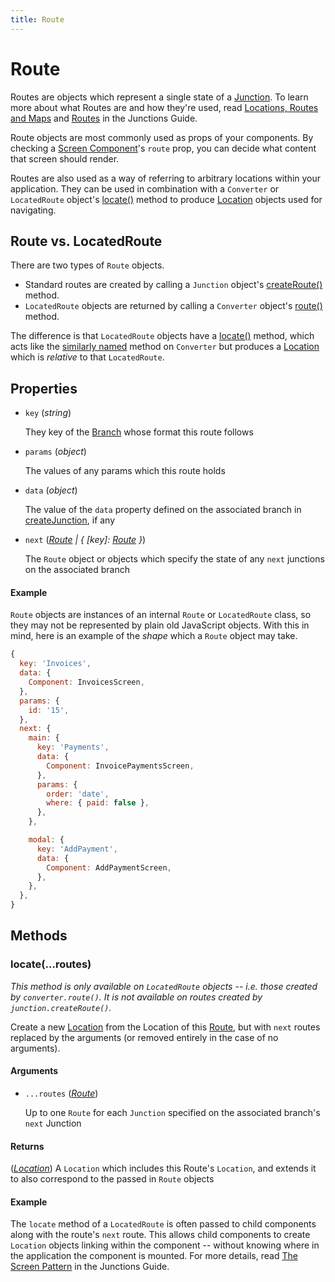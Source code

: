 ```yaml
---
title: Route
---
```


# Route

Routes are objects which represent a single state of a [Junction](Junction.md). To learn more about what Routes are and how they're used, read [Locations, Routes and Maps](../../guide/introduction/locations-routes-and-maps.md) and [Routes](../../guide/basics/routes.md) in the Junctions Guide.

Route objects are most commonly used as props of your components. By checking a [Screen Component](../../guide/basics/the-screen-pattern.md)'s `route` prop, you can decide what content that screen should render.

Routes are also used as a way of referring to arbitrary locations within your application. They can be used in combination with a `Converter` or `LocatedRoute` object's [locate()](#locateroutes) method to produce [Location](Location.md) objects used for navigating.

## Route vs. LocatedRoute

There are two types of `Route` objects. 

- Standard routes are created by calling a `Junction` object's [createRoute()](Junction.md#createroutekey-params-next) method.
- `LocatedRoute` objects are returned by calling a `Converter` object's [route()](Converter.md#routelocation) method. 

The difference is that `LocatedRoute` objects have a [locate()](#locateroutes) method, which acts like the [similarly named](Converter.md#locateroutes) method on `Converter` but produces a [Location](Location.md) which is *relative* to that `LocatedRoute`.

## Properties

-   `key` (*string*)

    They key of the [Branch](Junction.md) whose format this route follows

-   `params` (*object*)

    The values of any params which this route holds

-   `data` (*object*)

    The value of the `data` property defined on the associated branch in [createJunction](createJunction.md), if any

-   `next` (*[Route](Route.md) | { [key]: [Route](Route.md) }*)

    The `Route` object or objects which specify the state of any `next` junctions on the associated branch

#### Example

`Route` objects are instances of an internal `Route` or `LocatedRoute` class, so they may not be represented by plain old JavaScript objects. With this in mind, here is an example of the *shape* which a `Route` object may take.

```js
{
  key: 'Invoices',
  data: {
    Component: InvoicesScreen,
  },
  params: {
    id: '15',
  },
  next: {
    main: {
      key: 'Payments',
      data: {
        Component: InvoicePaymentsScreen,
      },
      params: {
        order: 'date',
        where: { paid: false },
      },
    },

    modal: {
      key: 'AddPayment',
      data: {
        Component: AddPaymentScreen,
      },
    },
  },
}
```

## Methods

### locate(...routes)

*This method is only available on `LocatedRoute` objects -- i.e. those created by `converter.route()`. It is not available on routes created by `junction.createRoute()`.*

Create a new [Location](Location.md) from the Location of this [Route](Route.md), but with `next` routes replaced by the arguments (or removed entirely in the case of no arguments).

#### Arguments

-   `...routes` (*[Route](Route.md)*)

    Up to one `Route` for each `Junction` specified on the associated branch's `next` Junction

#### Returns

(*[Location](Location.md)*) A `Location` which includes this Route's `Location`, and extends it to also correspond to the passed in `Route` objects

#### Example

The `locate` method of a `LocatedRoute` is often passed to child components along with the route's `next` route. This allows child components to create `Location` objects linking within the component -- without knowing where in the application the component is mounted. For more details, read [The Screen Pattern](../../guide/basics/the-screen-pattern.md) in the Junctions Guide.
